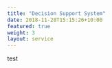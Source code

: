 ```yaml
---
title: "Decision Support System"
date: 2018-11-28T15:15:26+10:00
featured: true
weight: 3
layout: service
---
```


test
